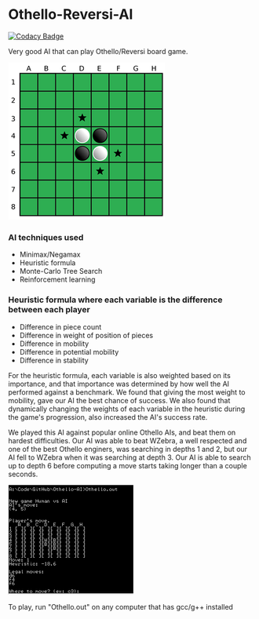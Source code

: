 # Othello-Reversi-AI

[![Codacy Badge](https://api.codacy.com/project/badge/Grade/1ea791cc9c35459e89aa29e76d4d728d)](https://www.codacy.com/app/JamesQuintero/Othello-Reversi-AI?utm_source=github.com&amp;utm_medium=referral&amp;utm_content=JamesQuintero/Othello-Reversi-AI&amp;utm_campaign=Badge_Grade)

Very good AI that can play Othello/Reversi board game.

![Preview](./documents/Othello%20board.png)

### AI techniques used ###
- Minimax/Negamax  
- Heuristic formula  
- Monte-Carlo Tree Search  
- Reinforcement learning  

### Heuristic formula where each variable is the difference between each player ###
- Difference in piece count  
- Difference in weight of position of pieces  
- Difference in mobility  
- Difference in potential mobility  
- Difference in stability  

For the heuristic formula, each variable is also weighted based on its importance, and that importance was determined by how well the AI performed against a benchmark. We found that giving the most weight to mobility, gave our AI the best chance of success. We also found that dynamically changing the weights of each variable in the heuristic during the game's progression, also increased the AI's success rate.

We played this AI against popular online Othello AIs, and beat them on hardest difficulties. Our AI was able to beat WZebra, a well respected and one of the best Othello enginers, was searching in depths 1 and 2, but our AI fell to WZebra when it was searching at depth 3. Our AI is able to search up to depth 6 before computing a move starts taking longer than a couple seconds. 

![Preview](./documents/othello%20output.PNG)

To play, run "Othello.out" on any computer that has gcc/g++ installed
